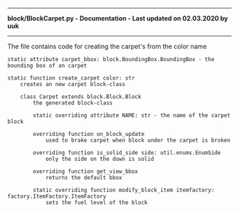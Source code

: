 ----

**block/BlockCarpet.py - Documentation - Last updated on 02.03.2020 by uuk**

----

The file contains code for creating the carpet's from the color name


    static attribute carpet_bbox: block.BoundingBox.BoundingBox - the bounding box of an carpet
    
    static function create_carpet color: str
        creates an new carpet block-class
        
        class Carpet extends block.Block.Block
            the generated block-class
            
            static overriding attribute NAME: str - the name of the carpet block
            
            overriding function on_block_update
                used to brake carpet when block under the carpet is broken
                
            overriding function is_solid_side side: util.enums.EnumSide
                only the side on the down is solid
                
            overriding function get_view_bbox
                returns the default bbox
                
            static overriding function modify_block_item itemfactory: factory.ItemFactory.ItemFactory
                sets the fuel level of the block